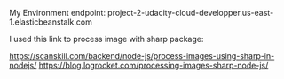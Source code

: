 My Environment endpoint: project-2-udacity-cloud-developper.us-east-1.elasticbeanstalk.com

I used this link to process image with sharp package:

https://scanskill.com/backend/node-js/process-images-using-sharp-in-nodejs/
https://blog.logrocket.com/processing-images-sharp-node-js/
